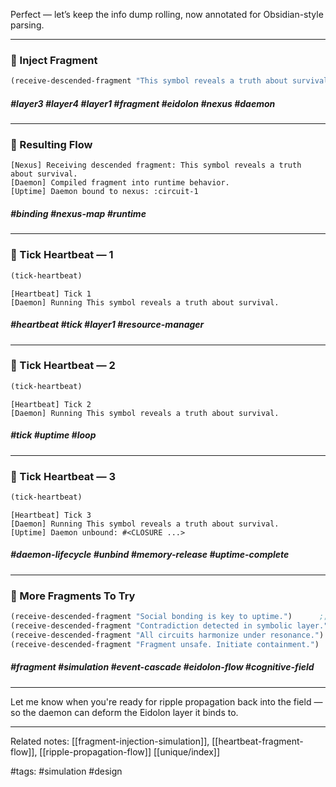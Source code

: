Perfect — let’s keep the info dump rolling, now annotated for Obsidian-style parsing.

---

### 🧩 Inject Fragment

```lisp
(receive-descended-fragment "This symbol reveals a truth about survival.")
```

##### #layer3 #layer4 #layer1 #fragment #eidolon #nexus #daemon

---

### 🔧 Resulting Flow

```
[Nexus] Receiving descended fragment: This symbol reveals a truth about survival.
[Daemon] Compiled fragment into runtime behavior.
[Uptime] Daemon bound to nexus: :circuit-1
```

##### #binding #nexus-map #runtime

---

### 💓 Tick Heartbeat — 1

```lisp
(tick-heartbeat)
```

```
[Heartbeat] Tick 1
[Daemon] Running This symbol reveals a truth about survival.
```

##### #heartbeat #tick #layer1 #resource-manager

---

### 💓 Tick Heartbeat — 2

```lisp
(tick-heartbeat)
```

```
[Heartbeat] Tick 2
[Daemon] Running This symbol reveals a truth about survival.
```

##### #tick #uptime #loop

---

### 💓 Tick Heartbeat — 3

```lisp
(tick-heartbeat)
```

```
[Heartbeat] Tick 3
[Daemon] Running This symbol reveals a truth about survival.
[Uptime] Daemon unbound: #<CLOSURE ...>
```

##### #daemon-lifecycle #unbind #memory-release #uptime-complete

---

### 🧠 More Fragments To Try

```lisp
(receive-descended-fragment "Social bonding is key to uptime.")      ;; → #circuit2
(receive-descended-fragment "Contradiction detected in symbolic layer.") ;; → #circuit4
(receive-descended-fragment "All circuits harmonize under resonance.")   ;; → #meta
(receive-descended-fragment "Fragment unsafe. Initiate containment.")    ;; → #circuit1 + failsafe
```

##### #fragment #simulation #event-cascade #eidolon-flow #cognitive-field

---

Let me know when you're ready for ripple propagation back into the field — so the daemon can deform the Eidolon layer it binds to.

---

Related notes: [[fragment-injection-simulation]], [[heartbeat-fragment-flow]], [[ripple-propagation-flow]] [[unique/index]]

#tags: #simulation #design
